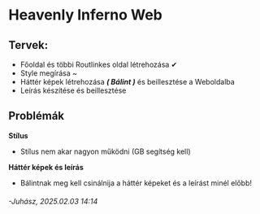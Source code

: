 # Heavenly Inferno Web

## Tervek:
- Főoldal és többi Routlinkes oldal létrehozása ✔
- Style megírása ~
- Háttér képek létrehozása ***( Bálint )*** és beillesztése a Weboldalba
- Leírás készítése és beillesztése

## Problémák

**Stílus**
 - Stílus nem akar nagyon működni (GB segítség kell)

**Háttér képek és leírás**
 - Bálintnak meg kell csinálnija a háttér képeket és a leírást minél előbb!




###### -Juhász, 2025.02.03 14:14
